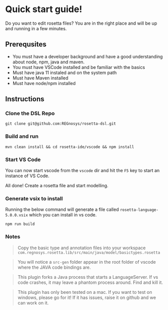 # Quick start guide!

Do you want to edit rosetta files? You are in the right place and will be up and running in a few minutes.

## Prerequsites

- You must have a developer background and have a good understanding about node, npm, java and maven.
- You must have VSCode installed and be familiar with the basics
- Must have java 11 instaled and on the system path
- Must have Maven installed
- Must have node/npm installed


## Instructions

### Clone the DSL Repo

```
git clone git@github.com:REGnosys/rosetta-dsl.git
```

### Build and run

```
mvn clean install && cd rosetta-ide/vscode && npm install
```

### Start VS Code

You can now start vscode from the `vscode` dir and hit the `F5` key to start an instance of VS Code.


All done! Create a rosetta file and start modelling.

### Generate vsix to install

Running the below command will generate a file called `rosetta-language-5.0.0.vsix` which you can install in vs code.

```
npm run build
```

### Notes

> Copy the basic type and annotation files into your workspace `com.regnosys.rosetta.lib/src/main/java/model/basictypes.rosetta`

> You will notice a `src-gen` folder appear in the root folder of vscode where the JAVA code bindings are.

> This plugin forks a Java process that starts a LanguageServer. If vs code crashes, it may leave a phantom process around. Find and kill it.

> This plugin has only been tested on a mac. If you want to test on windows, please go for it! If it has issues, raise it on github and we can work on it.
